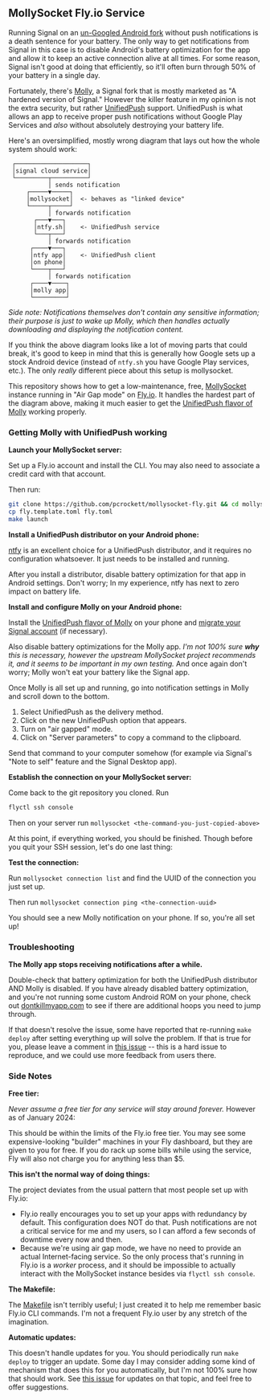 ## MollySocket Fly.io Service

Running Signal on an [un-Googled Android fork](https://grapheneos.org/) without push notifications
is a death sentence for your battery. The only way to get notifications from Signal in this case is
to disable Android's battery optimization for the app and allow it to keep an active connection
alive at all times. For some reason, Signal isn't good at doing that efficiently, so it'll often
burn through 50% of your battery in a single day.

Fortunately, there's [Molly](https://molly.im/), a Signal fork that is mostly marketed as "A
hardened version of Signal." However the killer feature in my opinion is not the extra security, but
rather [UnifiedPush](https://unifiedpush.org/) support. UnifiedPush is what allows an app to receive
proper push notifications without Google Play Services and _also_ without absolutely destroying your
battery life.

Here's an oversimplified, mostly wrong diagram that lays out how the whole system should work:

```plaintext
 ┌────────────────────┐
 │signal cloud service│
 └─────────┬──────────┘
           │ sends notification
     ┌─────▼─────┐
     │mollysocket│  <- behaves as "linked device"
     └─────┬─────┘
           │ forwards notification
       ┌───▼───┐
       │ntfy.sh│    <- UnifiedPush service
       └───┬───┘
           │ forwards notification
      ┌────▼───┐
      │ntfy app│    <- UnifiedPush client
      │on phone│
      └────┬───┘
           │ forwards notification
      ┌────▼────┐
      │molly app│
      └─────────┘
```

_Side note: Notifications themselves don't contain any sensitive information; their purpose is just
to wake up Molly, which then handles actually downloading and displaying the notification content._

If you think the above diagram looks like a lot of moving parts that could break, it's good to keep
in mind that this is generally how Google sets up a stock Android device (instead of `ntfy.sh` you
have Google Play services, etc.). The only _really_ different piece about this setup is mollysocket.

This repository shows how to get a low-maintenance, free, [MollySocket](https://github.com/mollyim/mollysocket)
instance running in "Air Gap mode" on [Fly.io](https://fly.io/). It handles the hardest part of the
diagram above, making it much easier to get the [UnifiedPush flavor of Molly](https://github.com/mollyim/mollyim-android-unifiedpush)
working properly.

### Getting Molly with UnifiedPush working

**Launch your MollySocket server:**

Set up a Fly.io account and install the CLI. You may also need to associate a credit card with that
account.

Then run:

```bash
git clone https://github.com/pcrockett/mollysocket-fly.git && cd mollysocket-fly
cp fly.template.toml fly.toml
make launch
```

**Install a UnifiedPush distributor on your Android phone:**

[ntfy](https://f-droid.org/en/packages/io.heckel.ntfy/) is an excellent choice for a UnifiedPush
distributor, and it requires no configuration whatsoever. It just needs to be installed and running.

After you install a distributor, disable battery optimization for that app in Android settings.
Don't worry; In my experience, ntfy has next to zero impact on battery life.

**Install and configure Molly on your Android phone:**

Install the [UnifiedPush flavor of Molly](https://github.com/mollyim/mollyim-android-unifiedpush)
on your phone and [migrate your Signal account](https://github.com/mollyim/mollyim-android/wiki/Migrating-From-Signal)
(if necessary).

Also disable battery optimizations for the Molly app. _I'm not 100% sure **why** this is necessary,
however the upstream MollySocket project recommends it, and it seems to be important in my own
testing._ And once again don't worry; Molly won't eat your battery like the Signal app.

Once Molly is all set up and running, go into notification settings in Molly and scroll down to the
bottom.

1. Select UnifiedPush as the delivery method.
2. Click on the new UnifiedPush option that appears.
3. Turn on "air gapped" mode.
4. Click on "Server parameters" to copy a command to the clipboard.

Send that command to your computer somehow (for example via Signal's "Note to self" feature and the
Signal Desktop app).

**Establish the connection on your MollySocket server:**

Come back to the git repository you cloned. Run

```bash
flyctl ssh console
```

Then on your server run `mollysocket <the-command-you-just-copied-above>`

At this point, if everything worked, you should be finished. Though before you quit your SSH
session, let's do one last thing:

**Test the connection:**

Run `mollysocket connection list` and find the UUID of the connection you just set up.

Then run `mollysocket connection ping <the-connection-uuid>`

You should see a new Molly notification on your phone. If so, you're all set up!

### Troubleshooting

**The Molly app stops receiving notifications after a while.**

Double-check that battery optimization for both the UnifiedPush distributor AND Molly is disabled.
If you have already disabled battery optimization, and you're not running some custom Android ROM
on your phone, check out [dontkillmyapp.com](https://dontkillmyapp.com/) to see if there are
additional hoops you need to jump through.

If that doesn't resolve the issue, some have reported that re-running `make deploy` after setting
everything up will solve the problem. If that is true for you, please leave a comment in
[this issue](https://github.com/pcrockett/mollysocket-fly/issues/8) -- this is a hard issue to
reproduce, and we could use more feedback from users there.

### Side Notes

**Free tier:**

_Never assume a free tier for any service will stay around forever._ However as of January 2024:

This should be within the limits of the Fly.io free tier. You may see some expensive-looking
"builder" machines in your Fly dashboard, but they are given to you for free. If you do rack up
some bills while using the service, Fly will also not charge you for anything less than $5.

**This isn't the normal way of doing things:**

The project deviates from the usual pattern that most people set up with Fly.io:

* Fly.io really encourages you to set up your apps with redundancy by default. This configuration
  does NOT do that. Push notifications are not a critical service for me and my users, so I can
  afford a few seconds of downtime every now and then.
* Because we're using air gap mode, we have no need to provide an actual Internet-facing service. So
  the only process that's running in Fly.io is a _worker_ process, and it should be impossible to
  actually interact with the MollySocket instance besides via `flyctl ssh console`.

**The Makefile:**

The [Makefile](Makefile) isn't terribly useful; I just created it to help me remember basic Fly.io
CLI commands. I'm not a frequent Fly.io user by any stretch of the imagination.

**Automatic updates:**

This doesn't handle updates for you. You should periodically run `make deploy` to trigger an update.
Some day I may consider adding some kind of mechanism that does this for you automatically, but I'm
not 100% sure how that should work. See [this issue](https://github.com/pcrockett/mollysocket-fly/issues/10)
for updates on that topic, and feel free to offer suggestions.
